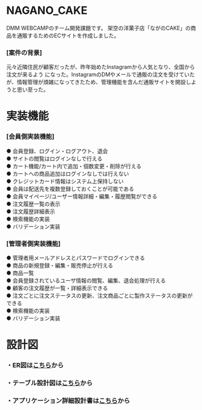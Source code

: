 # NAGANO_CAKE

DMM WEBCAMPのチーム開発課題です。
架空の洋菓子店「ながのCAKE」の商品を通販するためのECサイトを作成しました。
### [案件の背景]
元々近隣住民が顧客だったが、昨年始めたInstagramから人気となり、全国から注文が来るよう
になった。InstagramのDMやメールで通販の注文を受けていたが、情報管理が煩雑になってきたため、管理機能を含んだ通販サイトを開設しようと思い至った。

# 実装機能

### [会員側実装機能]
● 会員登録、ログイン・ログアウト、退会</br>
● サイトの閲覧はログインなしで行える</br>
● カート機能/カート内で追加・個数変更・削除が行える</br>
● カートへの商品追加はログインなしでは行えない</br>
● クレジットカード情報はシステム上保持しない</br>
● 会員は配送先を複数登録しておくことが可能である</br>
● 会員マイページ/ユーザー情報詳細・編集・履歴閲覧ができる</br>
● 注文履歴一覧の表示</br>
● 注文履歴詳細表示</br>
● 検索機能の実装</br>
● バリデーション実装</br>

### [管理者側実装機能]
● 管理者用メールアドレスとパスワードでログインできる</br>
● 商品の新規登録・編集・販売停止が行える</br>
● 商品一覧</br>
● 会員登録されているユーザ情報の閲覧、編集、退会処理が行える</br>
● 顧客の注文履歴が一覧・詳細表示できる</br>
● 注文ごとに注文ステータスの更新、注文商品ごとに製作ステータスの更新ができる</br>
● 検索機能の実装</br>
● バリデーション実装</br>

# 設計図

### ・ER図は[こちら](https://drive.google.com/file/d/1CseqlieC3RVMwD06XJy4RCwh6yJE7rwP/view?usp=sharing)から
### ・テーブル設計図は[こちら](https://drive.google.com/file/d/1CseqlieC3RVMwD06XJy4RCwh6yJE7rwP/view?usp=sharing)から
### ・アプリケーション詳細設計書は[こちら](https://docs.google.com/spreadsheets/d/1stNAiUbfw087V6uJi99C5hNpvmy46xlaPfmZls96aaw/edit?usp=sharing)から
